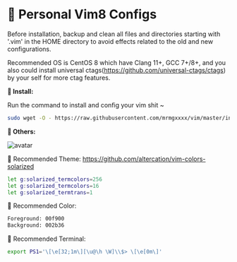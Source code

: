 🐸 Personal Vim8 Configs
=====================

Before installation, backup and clean all files and directories starting with '.vim' in the HOME directory to avoid effects related to the old and new configurations.

Recommended OS is CentOS 8 which have Clang 11+, GCC 7+/8+, and you also could install universal ctags(https://github.com/universal-ctags/ctags) by your self for more ctag features.

**👀 Install:**

Run the command to install and config your vim shit ~

```sh
sudo wget -O - https://raw.githubusercontent.com/mrmgxxxx/vim/master/install.sh | sh
```

**🌈 Others:**

![avatar](https://cloud.githubusercontent.com/assets/10374559/23341312/1961f416-fc45-11e6-83ba-d7180c5fdd6d.png)

🍔 Recommended Theme: https://github.com/altercation/vim-colors-solarized

```sh
let g:solarized_termcolors=256
let g:solarized_termcolors=16
let g:solarized_termtrans=1
```

🍺 Recommended Color:

```sh
Foreground: 00f900
Background: 002b36
```

🍟 Recommended Terminal:

```sh
export PS1='\[\e[32;1m\][\u@\h \W]\\$> \[\e[0m\]'
```
